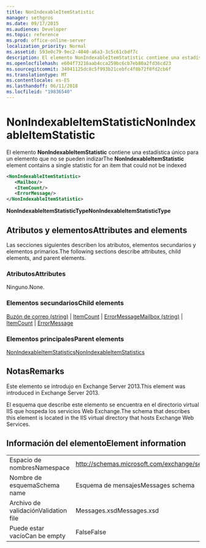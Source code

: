 ```yaml
---
title: NonIndexableItemStatistic
manager: sethgros
ms.date: 09/17/2015
ms.audience: Developer
ms.topic: reference
ms.prod: office-online-server
localization_priority: Normal
ms.assetid: 593e0c79-9ec2-4040-a6a3-3c5c61cbdf7c
description: El elemento NonIndexableItemStatistic contiene una estadística único para un elemento que no se pueden indizar
ms.openlocfilehash: e604f73216aab4cca259bc6cb7eb80a2fd36cd23
ms.sourcegitcommit: 34041125dc8c5f993b21cebfc4f8b72f0fd2cb6f
ms.translationtype: MT
ms.contentlocale: es-ES
ms.lasthandoff: 06/11/2018
ms.locfileid: "19836540"
---
```

# <a name="nonindexableitemstatistic"></a><span data-ttu-id="113f2-103">NonIndexableItemStatistic</span><span class="sxs-lookup"><span data-stu-id="113f2-103">NonIndexableItemStatistic</span></span>

<span data-ttu-id="113f2-104">El elemento **NonIndexableItemStatistic** contiene una estadística único para un elemento que no se pueden indizar</span><span class="sxs-lookup"><span data-stu-id="113f2-104">The **NonIndexableItemStatistic** element contains a single statistic for an item that could not be indexed</span></span> 
  
```XML
<NonIndexableItemStatistic>
   <Mailbox/>
   <ItemCount/>
   <ErrorMessage/>
</NonIndexableItemStatistic>
```

 <span data-ttu-id="113f2-105">**NonIndexableItemStatisticType**</span><span class="sxs-lookup"><span data-stu-id="113f2-105">**NonIndexableItemStatisticType**</span></span>
## <a name="attributes-and-elements"></a><span data-ttu-id="113f2-106">Atributos y elementos</span><span class="sxs-lookup"><span data-stu-id="113f2-106">Attributes and elements</span></span>

<span data-ttu-id="113f2-107">Las secciones siguientes describen los atributos, elementos secundarios y elementos primarios.</span><span class="sxs-lookup"><span data-stu-id="113f2-107">The following sections describe attributes, child elements, and parent elements.</span></span>
  
### <a name="attributes"></a><span data-ttu-id="113f2-108">Atributos</span><span class="sxs-lookup"><span data-stu-id="113f2-108">Attributes</span></span>

<span data-ttu-id="113f2-109">Ninguno.</span><span class="sxs-lookup"><span data-stu-id="113f2-109">None.</span></span>
  
### <a name="child-elements"></a><span data-ttu-id="113f2-110">Elementos secundarios</span><span class="sxs-lookup"><span data-stu-id="113f2-110">Child elements</span></span>

<span data-ttu-id="113f2-111">[Buzón de correo (string)](mailbox-string.md) | [ItemCount](itemcount.md) | [ErrorMessage](errormessage.md)</span><span class="sxs-lookup"><span data-stu-id="113f2-111">[Mailbox (string)](mailbox-string.md) | [ItemCount](itemcount.md) | [ErrorMessage](errormessage.md)</span></span>
  
### <a name="parent-elements"></a><span data-ttu-id="113f2-112">Elementos principales</span><span class="sxs-lookup"><span data-stu-id="113f2-112">Parent elements</span></span>

[<span data-ttu-id="113f2-113">NonIndexableItemStatistics</span><span class="sxs-lookup"><span data-stu-id="113f2-113">NonIndexableItemStatistics</span></span>](nonindexableitemstatistics.md)
  
## <a name="remarks"></a><span data-ttu-id="113f2-114">Notas</span><span class="sxs-lookup"><span data-stu-id="113f2-114">Remarks</span></span>

<span data-ttu-id="113f2-115">Este elemento se introdujo en Exchange Server 2013.</span><span class="sxs-lookup"><span data-stu-id="113f2-115">This element was introduced in Exchange Server 2013.</span></span>
  
<span data-ttu-id="113f2-116">El esquema que describe este elemento se encuentra en el directorio virtual IIS que hospeda los servicios Web Exchange.</span><span class="sxs-lookup"><span data-stu-id="113f2-116">The schema that describes this element is located in the IIS virtual directory that hosts Exchange Web Services.</span></span>
  
## <a name="element-information"></a><span data-ttu-id="113f2-117">Información del elemento</span><span class="sxs-lookup"><span data-stu-id="113f2-117">Element information</span></span>

|||
|:-----|:-----|
|<span data-ttu-id="113f2-118">Espacio de nombres</span><span class="sxs-lookup"><span data-stu-id="113f2-118">Namespace</span></span>  <br/> |http://schemas.microsoft.com/exchange/services/2006/messages  <br/> |
|<span data-ttu-id="113f2-119">Nombre de esquema</span><span class="sxs-lookup"><span data-stu-id="113f2-119">Schema name</span></span>  <br/> |<span data-ttu-id="113f2-120">Esquema de mensajes</span><span class="sxs-lookup"><span data-stu-id="113f2-120">Messages schema</span></span>  <br/> |
|<span data-ttu-id="113f2-121">Archivo de validación</span><span class="sxs-lookup"><span data-stu-id="113f2-121">Validation file</span></span>  <br/> |<span data-ttu-id="113f2-122">Messages.xsd</span><span class="sxs-lookup"><span data-stu-id="113f2-122">Messages.xsd</span></span>  <br/> |
|<span data-ttu-id="113f2-123">Puede estar vacío</span><span class="sxs-lookup"><span data-stu-id="113f2-123">Can be empty</span></span>  <br/> |<span data-ttu-id="113f2-124">False</span><span class="sxs-lookup"><span data-stu-id="113f2-124">False</span></span>  <br/> |
   

